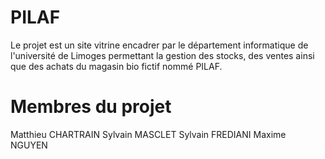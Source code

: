 # PILAF

Le projet est un site vitrine encadrer par le département informatique de l'université de Limoges permettant la gestion des stocks, des ventes 
ainsi que des achats du magasin bio fictif nommé PILAF.


# Membres du projet

Matthieu CHARTRAIN
Sylvain MASCLET
Sylvain FREDIANI
Maxime NGUYEN
